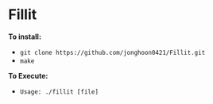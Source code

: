 # Fillit
**To install:**
* `git clone https://github.com/jonghoon0421/Fillit.git`
* `make`

**To Execute:**
* `Usage: ./fillit [file]`
